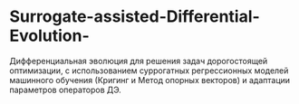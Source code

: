 # Surrogate-assisted-Differential-Evolution-
Дифференциальная эволюция для решения задач дорогостоящей оптимизации, с использованием суррогатных регрессионных моделей машинного обучения (Кригинг и Метод опорных векторов) и адаптации параметров операторов ДЭ.

